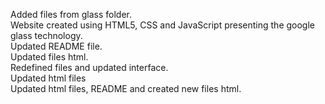 Added files from glass folder.<br/>
Website created using HTML5, CSS and JavaScript presenting the google glass technology.<br/>
Updated README file.<br/>
Updated files html.<br/>
Redefined files and updated interface.<br/>
Updated html files<br/>
Updated html files, README and created new files html. 